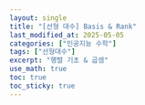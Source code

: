 ```yaml
---
layout: single
title: "[선형 대수] Basis & Rank"
last_modified_at: 2025-05-05
categories: ["인공지능 수학"]
tags: ["선형대수"]
excerpt: "행렬 기초 & 곱셈"
use_math: true
toc: true
toc_sticky: true
---
```

